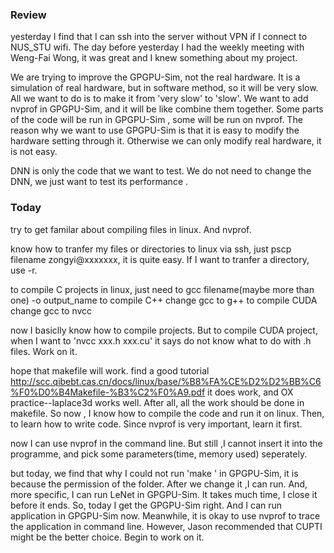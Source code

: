 ### Review
yesterday I find that I can ssh into the server without VPN if I connect to NUS_STU wifi.   The day before yesterday I had the weekly meeting with Weng-Fai Wong, it was great and I knew something about my project. 

We are trying to improve the GPGPU-Sim, not the real hardware. It is a simulation of real hardware, but in software method, so it will be very slow. All we want to do is to make it from 'very slow' to 'slow'. We want to add nvprof in GPGPU-Sim, and it will be like combine them together. Some parts of the code will be run in GPGPU-Sim , some will be run on nvprof. The reason why we want to use GPGPU-Sim is that it is easy to modify the hardware setting through it. Otherwise we can only modify real hardware, it is not easy. 

DNN is only the code that we want to test. We do not need to change the DNN, we just want to test its performance .

### Today
try to get familar about compiling files in linux. And nvprof.

know how to tranfer my files or directories to linux via ssh, just pscp filename zongyi@xxxxxxx, it is quite easy. If I want to tranfer a directory, use -r.

to compile C projects in linux, just need to gcc filename(maybe more than one) -o output_name
to compile C++  change gcc to g++
to compile CUDA change gcc to nvcc

now I basiclly know how to compile projects. But to compile CUDA project, when I want to 'nvcc xxx.h xxx.cu' it says do not know what to do with .h files. Work on it.

hope that makefile will work. find a good tutorial http://scc.qibebt.cas.cn/docs/linux/base/%B8%FA%CE%D2%D2%BB%C6%F0%D0%B4Makefile-%B3%C2%F0%A9.pdf
it does work, and OX practice--laplace3d works well. After all, all the work should be done in makefile.
So now , I know how to compile the code and run it on linux. Then, to learn how to write code.
Since nvprof is very important, learn it first.

now I can use nvprof in the command line. But still ,I cannot insert it into the programme, and pick some parameters(time, memory used) seperately.

but today, we find that why I could not run 'make ' in GPGPU-Sim, it is because the permission of the folder. After we change it ,I  can run. And, more specific, I can run LeNet in GPGPU-Sim. It takes much time, I close it before it ends.
So, today I get the GPGPU-Sim right. And I can run application in GPGPU-Sim now. Meanwhile, it is okay to use nvprof to trace the application in command line. However, Jason recommended that CUPTI might be the better choice. Begin to work on it.